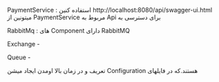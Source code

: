 
PaymentService : 
استفاده کنین http://localhost:8080/api/swagger-ui.html میتونین از PaymentService مربوط به Api برای دسترسی به


RabbitMq : 
های Component دارای RabbitMQ

Exchange -

Queue -

تعریف و در زمان بالا اومدن ایجاد میشن Configuration هستند.که در فایلهای


